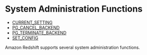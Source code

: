 # System Administration Functions<a name="r_System_administration_functions"></a>


+ [CURRENT\_SETTING](r_CURRENT_SETTING.md)
+ [PG\_CANCEL\_BACKEND](PG_CANCEL_BACKEND.md)
+ [PG\_TERMINATE\_BACKEND](PG_TERMINATE_BACKEND.md)
+ [SET\_CONFIG](r_SET_CONFIG.md)

Amazon Redshift supports several system administration functions\.